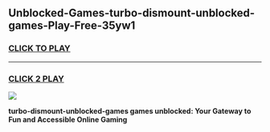 
## Unblocked-Games-turbo-dismount-unblocked-games-Play-Free-35yw1
<h3>
<a href="https://premium76.site?title=turbo-dismount-unblocked-games&ref=18A1">CLICK TO PLAY</a></h3>
<hr>

<h3>
<a href="https://premium76.site?title=turbo-dismount-unblocked-games&ref=18A1">CLICK 2 PLAY</a>
  
</h3>

<a href="https://premium76.site?title=turbo-dismount-unblocked-games&ref=18A1"><img src="https://clearcache.store/games.png"></a>


**turbo-dismount-unblocked-games games unblocked: Your Gateway to Fun and Accessible Online Gaming**
